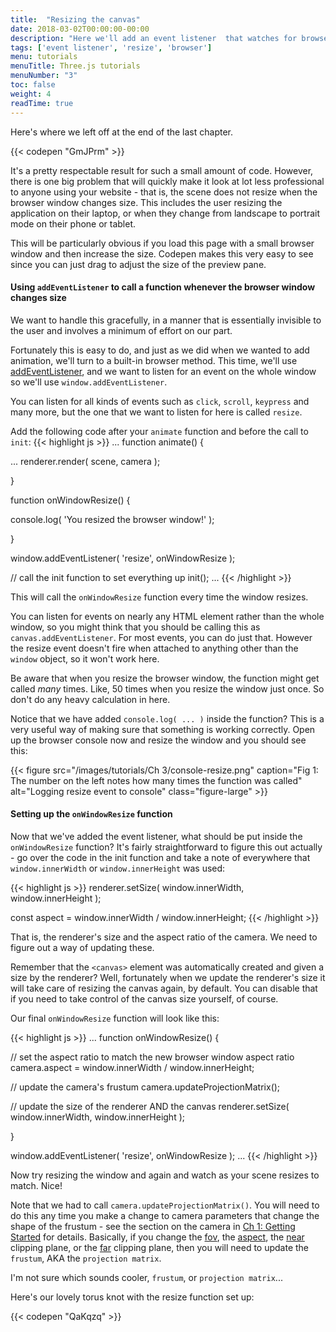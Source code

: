```yaml
---
title:  "Resizing the canvas"
date: 2018-03-02T00:00:00-00:00
description: "Here we'll add an event listener  that watches for browser window size changes and smoothly updates your scene to match the new size"
tags: ['event listener', 'resize', 'browser']
menu: tutorials
menuTitle: Three.js tutorials
menuNumber: "3"
toc: false
weight: 4
readTime: true
---
```


Here's where we left off at the end of the last chapter.

{{< codepen "GmJPrm" >}}

It's a pretty respectable result for such a small amount of code. However, there is one big problem that will quickly make it look at lot less professional to anyone using your website - that is, the scene does not resize when the browser window changes size. This includes the user resizing the application on their laptop, or when they change from landscape to portrait mode on their phone or tablet.

This will be particularly obvious if you load this page with a small browser window and then increase the size. Codepen makes this very easy to see since you can just drag to adjust the size of the preview pane.

#### Using `addEventListener` to call a function whenever the browser window changes size

We want to handle this gracefully, in a manner that is essentially invisible to the user and involves a minimum of effort on our part.

Fortunately this is easy to do, and just as we did when we wanted to add animation, we'll turn to a built-in browser method. This time, we'll use [addEventListener](https://developer.mozilla.org/en-US/docs/Web/API/EventTarget/addEventListener), and we want to listen for an event on the whole window so we'll use `window.addEventListener`.

You can listen for all kinds of events such as `click`, `scroll`, `keypress` and many more, but the one that we want to listen for here is called `resize`.

Add the following code after your `animate` function and before the call to `init`:
{{< highlight js >}}
...
function animate() {

  ...
  renderer.render( scene, camera );

}

function onWindowResize() {

  console.log( 'You resized the browser window!' );

}

window.addEventListener( 'resize', onWindowResize );

// call the init function to set everything up
init();
...
{{< /highlight >}}

This will call the `onWindowResize` function every time the window resizes.

You can listen for events on nearly any HTML element rather than the whole window, so you might think that you should be calling this as `canvas.addEventListener`. For most events, you can do just that. However the resize event doesn't fire when attached to anything other than the `window` object, so it won't work here.

Be aware that when you resize the browser window, the function might get called _many_ times. Like, 50 times when you resize the window just once. So don't do any heavy calculation in here.

Notice that we have added `console.log( ... )` inside the function? This is a very useful way of making sure that something is working correctly. Open up the browser console now and resize the window and you should see this:

{{< figure src="/images/tutorials/Ch 3/console-resize.png" caption="Fig 1: The number on the left notes how many times the function was called" alt="Logging resize event to console" class="figure-large" >}}

#### Setting up the `onWindowResize` function

Now that we've added the event listener, what should be put inside the `onWindowResize` function? It's fairly straightforward to figure this out actually - go over the code in the init function and take a note of everywhere that `window.innerWidth` or `window.innerHeight` was used:

{{< highlight js >}}
  renderer.setSize( window.innerWidth, window.innerHeight );

  const aspect = window.innerWidth / window.innerHeight;
{{< /highlight >}}

That is, the renderer's size and the aspect ratio of the camera. We need to figure out a way of updating these.

Remember that the `<canvas>` element was automatically created and given a size by the renderer? Well, fortunately when we update the renderer's size it will take care of resizing the canvas again, by default. You can disable that if you need to take control of the canvas size yourself, of course.

Our final `onWindowResize` function will look like this:

{{< highlight js >}}
...
function onWindowResize() {

  // set the aspect ratio to match the new browser window aspect ratio
  camera.aspect = window.innerWidth / window.innerHeight;

  // update the camera's frustum
  camera.updateProjectionMatrix();

  // update the size of the renderer AND the canvas
  renderer.setSize( window.innerWidth, window.innerHeight );

}

window.addEventListener( 'resize', onWindowResize );
...
{{< /highlight >}}

Now try resizing the window and again and watch as your scene resizes to match. Nice!

Note that we had to call `camera.updateProjectionMatrix()`. You will need to do this any time you make a change to camera parameters that change the shape of the frustum - see the section on the camera in  [Ch 1: Getting Started](/tutorials/1-getting-started/#the-camera) for details. Basically, if you change the [fov](https://threejs.org/docs/#api/cameras/PerspectiveCamera.fov), the [aspect](https://threejs.org/docs/#api/cameras/PerspectiveCamera.aspect), the [near](https://threejs.org/docs/#api/cameras/PerspectiveCamera.near) clipping plane, or the [far](https://threejs.org/docs/#api/cameras/PerspectiveCamera.far) clipping plane, then you will need to update the `frustum`, AKA the `projection matrix`.

I'm not sure which sounds cooler, `frustum`, or `projection matrix`...


Here's our lovely torus knot with the resize function set up:

{{< codepen "QaKqzq" >}}

